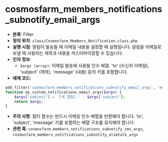 # cosmosfarm_members_notifications_subnotify_email_args

- **분류**: Filter
- **정의 위치**: `class/Cosmosfarm_Members_Notification.class.php`
- **실행 시점**: 알림이 발송될 때 이메일 내용을 설정할 때 실행됩니다. 알림을 이메일로 보낼 때 사용되는 제목과 내용을 커스터마이징할 수 있습니다.
- **인자 정보**:
  - `$args (array)`: 이메일 발송에 사용될 인수 배열. 'to' (수신자 이메일), 'subject' (제목), 'message' (내용) 등의 키를 포함합니다.
- **예제 코드**:

```php
add_filter('cosmosfarm_members_notifications_subnotify_email_args', 'my_custom_notifications_email_args');
function my_custom_notifications_email_args($args) {
    $args['subject'] = '[새 알림] ' . $args['subject'];
    return $args;
}
```

- **주의 사항**: 필터 함수는 반드시 이메일 인수 배열을 반환해야 합니다. 'to', 'subject', 'message' 키를 포함하는 배열 구조를 유지해야 합니다.
- **관련 훅**: `cosmosfarm_members_notifications_subnotify_sms_args`, `cosmosfarm_members_notifications_subnotify_alimtalk_args`
